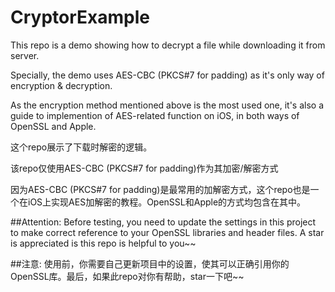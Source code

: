 # CryptorExample

This repo is a demo showing how to decrypt a file while downloading it from server.



Specially, the demo uses AES-CBC (PKCS#7 for padding) as it's only way of encryption & decryption.


As the encryption method mentioned above is the most used one, it's also a guide to implemention of AES-related function on iOS, in both ways of OpenSSL and Apple.



这个repo展示了下载时解密的逻辑。



该repo仅使用AES-CBC (PKCS#7 for padding)作为其加密/解密方式


因为AES-CBC (PKCS#7 for padding)是最常用的加解密方式，这个repo也是一个在iOS上实现AES加解密的教程。OpenSSL和Apple的方式均包含在其中。




##Attention:
Before testing, you need to update the settings in this project to make correct reference to your OpenSSL libraries and header files. A star is appreciated is this repo is helpful to you~~


##注意:
使用前，你需要自己更新项目中的设置，使其可以正确引用你的OpenSSL库。最后，如果此repo对你有帮助，star一下吧~~